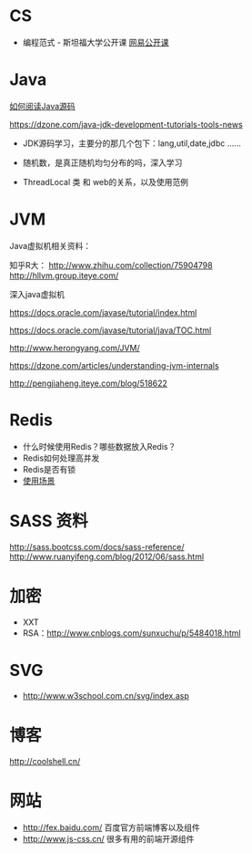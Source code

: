 
# CS

* 编程范式 - 斯坦福大学公开课 
[网易公开课](http://open.163.com/special/opencourse/paradigms.html)


# Java

[如何阅读Java源码](http://www.cnblogs.com/xing----hao/p/3414233.html)

https://dzone.com/java-jdk-development-tutorials-tools-news

* JDK源码学习，主要分的那几个包下：lang,util,date,jdbc ……

* 随机数，是真正随机均匀分布的吗，深入学习

* ThreadLocal 类 和 web的关系，以及使用范例

# JVM
Java虚拟机相关资料：

知乎R大：
http://www.zhihu.com/collection/75904798
http://hllvm.group.iteye.com/

深入java虚拟机

https://docs.oracle.com/javase/tutorial/index.html

https://docs.oracle.com/javase/tutorial/java/TOC.html

http://www.herongyang.com/JVM/

https://dzone.com/articles/understanding-jvm-internals

http://pengjiaheng.iteye.com/blog/518622


# Redis
* 什么时候使用Redis？哪些数据放入Redis？
* Redis如何处理高并发
* Redis是否有锁
* [使用场景](http://www.csdn.net/article/2013-10-07/2817107-three-giant-share-redis-experience)

# SASS 资料

http://sass.bootcss.com/docs/sass-reference/
http://www.ruanyifeng.com/blog/2012/06/sass.html

# 加密
* XXT
* RSA：http://www.cnblogs.com/sunxuchu/p/5484018.html

# SVG
* http://www.w3school.com.cn/svg/index.asp

# 博客
http://coolshell.cn/

# 网站
* http://fex.baidu.com/ 百度官方前端博客以及组件
* http://www.js-css.cn/ 很多有用的前端开源组件
